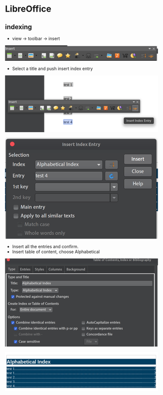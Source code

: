 # LibreOffice

## indexing

* view -&gt; toolbar -&gt; insert

![](../../.gitbook/assets/19ad61dd169d4581a220e14a6df8f617.png)

* Select a title and push insert index entry

![](../../.gitbook/assets/d189e2f3ccf042fdabee5ef5c5fa46e5.png)

![](../../.gitbook/assets/a3283c172f464cbdb6b9d2632f24f3ad.png)

* Insert all the entries and confirm.
* Insert table of content, choose Alphabetical

![](../../.gitbook/assets/30802115131c429d86c7cde4524c97e1.png)

![](../../.gitbook/assets/e43dfaca2d7d47bfac670c4c3fe23ef5.png)

